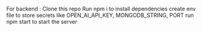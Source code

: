 For backend :
Clone this repo 
Run npm i to install dependencies
create env file to store secrets like OPEN_AI_API_KEY, MONGODB_STRING, PORT 
run npm start to start the server